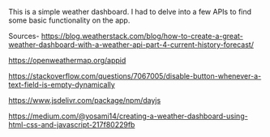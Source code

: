 This is a simple weather dashboard.
I had to delve into a few APIs to find some basic functionality on the app.

Sources-
https://blog.weatherstack.com/blog/how-to-create-a-great-weather-dashboard-with-a-weather-api-part-4-current-history-forecast/

https://openweathermap.org/appid

https://stackoverflow.com/questions/7067005/disable-button-whenever-a-text-field-is-empty-dynamically

https://www.jsdelivr.com/package/npm/dayjs

https://medium.com/@yosami14/creating-a-weather-dashboard-using-html-css-and-javascript-217f80229fb
